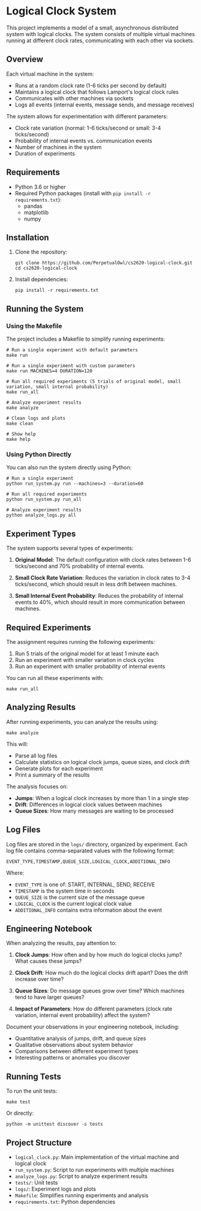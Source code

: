 # Logical Clock System

This project implements a model of a small, asynchronous distributed system with logical clocks. The system consists of multiple virtual machines running at different clock rates, communicating with each other via sockets.

## Overview

Each virtual machine in the system:
- Runs at a random clock rate (1-6 ticks per second by default)
- Maintains a logical clock that follows Lamport's logical clock rules
- Communicates with other machines via sockets
- Logs all events (internal events, message sends, and message receives)

The system allows for experimentation with different parameters:
- Clock rate variation (normal: 1-6 ticks/second or small: 3-4 ticks/second)
- Probability of internal events vs. communication events
- Number of machines in the system
- Duration of experiments

## Requirements

- Python 3.6 or higher
- Required Python packages (install with `pip install -r requirements.txt`):
  - pandas
  - matplotlib
  - numpy

## Installation

1. Clone the repository:
   ```
   git clone https://github.com/PerpetualOwl/cs2620-logical-clock.git
   cd cs2620-logical-clock
   ```

2. Install dependencies:
   ```
   pip install -r requirements.txt
   ```

## Running the System

### Using the Makefile

The project includes a Makefile to simplify running experiments:

```
# Run a single experiment with default parameters
make run

# Run a single experiment with custom parameters
make run MACHINES=4 DURATION=120

# Run all required experiments (5 trials of original model, small variation, small internal probability)
make run_all

# Analyze experiment results
make analyze

# Clean logs and plots
make clean

# Show help
make help
```

### Using Python Directly

You can also run the system directly using Python:

```
# Run a single experiment
python run_system.py run --machines=3 --duration=60

# Run all required experiments
python run_system.py run_all

# Analyze experiment results
python analyze_logs.py all
```

## Experiment Types

The system supports several types of experiments:

1. **Original Model**: The default configuration with clock rates between 1-6 ticks/second and 70% probability of internal events.

2. **Small Clock Rate Variation**: Reduces the variation in clock rates to 3-4 ticks/second, which should result in less drift between machines.

3. **Small Internal Event Probability**: Reduces the probability of internal events to 40%, which should result in more communication between machines.

## Required Experiments

The assignment requires running the following experiments:

1. Run 5 trials of the original model for at least 1 minute each
2. Run an experiment with smaller variation in clock cycles
3. Run an experiment with smaller probability of internal events

You can run all these experiments with:
```
make run_all
```

## Analyzing Results

After running experiments, you can analyze the results using:
```
make analyze
```

This will:
- Parse all log files
- Calculate statistics on logical clock jumps, queue sizes, and clock drift
- Generate plots for each experiment
- Print a summary of the results

The analysis focuses on:
- **Jumps**: When a logical clock increases by more than 1 in a single step
- **Drift**: Differences in logical clock values between machines
- **Queue Sizes**: How many messages are waiting to be processed

## Log Files

Log files are stored in the `logs/` directory, organized by experiment. Each log file contains comma-separated values with the following format:

```
EVENT_TYPE,TIMESTAMP,QUEUE_SIZE,LOGICAL_CLOCK,ADDITIONAL_INFO
```

Where:
- `EVENT_TYPE` is one of: START, INTERNAL, SEND, RECEIVE
- `TIMESTAMP` is the system time in seconds
- `QUEUE_SIZE` is the current size of the message queue
- `LOGICAL_CLOCK` is the current logical clock value
- `ADDITIONAL_INFO` contains extra information about the event

## Engineering Notebook

When analyzing the results, pay attention to:

1. **Clock Jumps**: How often and by how much do logical clocks jump? What causes these jumps?

2. **Clock Drift**: How much do the logical clocks drift apart? Does the drift increase over time?

3. **Queue Sizes**: Do message queues grow over time? Which machines tend to have larger queues?

4. **Impact of Parameters**: How do different parameters (clock rate variation, internal event probability) affect the system?

Document your observations in your engineering notebook, including:
- Quantitative analysis of jumps, drift, and queue sizes
- Qualitative observations about system behavior
- Comparisons between different experiment types
- Interesting patterns or anomalies you discover

## Running Tests

To run the unit tests:
```
make test
```

Or directly:
```
python -m unittest discover -s tests
```

## Project Structure

- `logical_clock.py`: Main implementation of the virtual machine and logical clock
- `run_system.py`: Script to run experiments with multiple machines
- `analyze_logs.py`: Script to analyze experiment results
- `tests/`: Unit tests
- `logs/`: Experiment logs and plots
- `Makefile`: Simplifies running experiments and analysis
- `requirements.txt`: Python dependencies